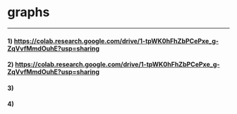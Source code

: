 # graphs
---

#### 1) https://colab.research.google.com/drive/1-tpWK0hFhZbPCePxe_g-ZqVvfMmdOuhE?usp=sharing
#### 2) https://colab.research.google.com/drive/1-tpWK0hFhZbPCePxe_g-ZqVvfMmdOuhE?usp=sharing
#### 3)
#### 4)
